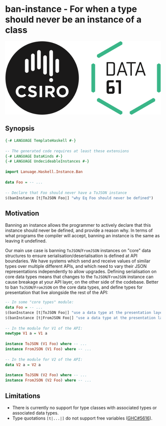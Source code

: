 # ban-instance - For when a type should never be an instance of a class

![Data61 Logo](https://raw.githubusercontent.com/qfpl/assets/master/data61-transparent-bg.png)

## Synopsis

```haskell
{-# LANGUAGE TemplateHaskell #-}

-- The generated code requires at least these extensions
{-# LANGUAGE DataKinds #-}
{-# LANGUAGE UndecideableInstances #-}

import Lanuage.Haskell.Instance.Ban

data Foo = -- ...

-- Declare that Foo should never have a ToJSON instance
$(banInstance [t|ToJSON Foo|] "why Eq Foo should never be defined")
```

## Motivation

Banning an instance allows the programmer to actively declare that
this instance should never be defined, and provide a reason why. In
terms of what programs the compiler will accept, banning an instance
is the same as leaving it undefined.

Our main use case is banning `ToJSON`/`FromJSON` instances on "core"
data structures to ensure serialisation/deserialisation is defined at
API boundaries. We have systems which send and receive values of
similar types over multiple different APIs, and which need to vary
their JSON representations independently to allow upgrades. Defining
serialisation on core data types means that changes to the
`ToJSON`/`FromJSON` instance can cause breakage at your API layer, on
the other side of the codebase. Better to ban `ToJSON`/`FromJSON` on
the core data types, and define types for presentation that live
alongside the rest of the API:

```haskell
-- In some "core types" module:
data Foo = -- ...
$(banInstance [t|ToJSON Foo|] "use a data type at the presentation layer")
$(banInstance [t|FromJSON Foo|] "use a data type at the presentation layer")

-- In the module for V1 of the API:
newtype V1 a = V1 a

instance ToJSON (V1 Foo) where -- ...
instance FromJSON (V1 Foo) where -- ...

-- In the module for V2 of the API:
data V2 a = V2 a

instance ToJSON (V2 Foo) where -- ...
instance FromJSON (V2 Foo) where -- ...
```

## Limitations

* There is currently no support for type classes with associated types
  or associated data types.
* Type quotations `[t|...|]` do not support free variables
  ([GHC#5616](https://gitlab.haskell.org/ghc/ghc/issues/5616)).
